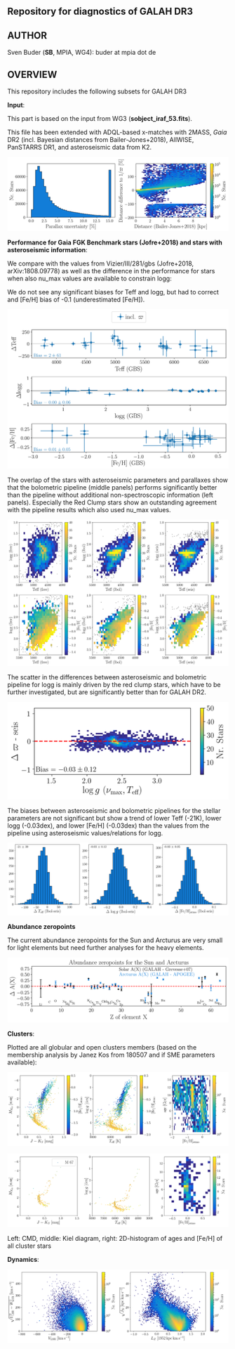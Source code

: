 Repository for diagnostics of GALAH DR3
---------------------------------------

AUTHOR
-------

Sven Buder (**SB**, MPIA, WG4): buder at mpia dot de

OVERVIEW
--------

This repository includes the following subsets for GALAH DR3

**Input**:

This part is based on the input from WG3 (**sobject_iraf_53.fits**).

This file has been extended with ADQL-based x-matches with 2MASS, <i>Gaia</i> DR2 (incl. Bayesian distances from Bailer-Jones+2018), AllWISE, PanSTARRS DR1, and asteroseismic data from K2.

![alt text](input/figures/parallax_uncertainties.png "Overview of parallax quality as well as importance of use of Bayesian distances" )

**Performance for Gaia FGK Benchmark stars (Jofre+2018) and stars with asteroseismic information**:

We compare with the values from Vizier/III/281/gbs (Jofre+2018, arXiv:1808.09778) as well as the difference in the performance for stars when also nu_max values are available to constrain logg:

We do not see any significant biases for Teff and logg, but had to correct and [Fe/H] bias of -0.1 (underestimated [Fe/H]).

![alt text](gbs/figures/gbs_performance_lbol.png "Performance of the GALAH bolometric pipeline for the Gaia FGK benchmark stars")

The overlap of the stars with asteroseismic parameters and parallaxes show that the bolometric pipeline (middle panels) performs significantly better than the pipeline without additional non-spectroscopic information (left panels). Especially the Red Clump stars show an outstanding agreement with the pipeline results which also used nu_max values.

![alt text](seis/figures/seis_comparison_3setups.png "Performence of 3 different pipelines for asteroseismic sample")

The scatter in the differences between asteroseismic and bolometric pipeline for logg is mainly driven by the red clump stars, which have to be further investigated, but are significantly better than for GALAH DR2.

![alt text](seis/figures/seismic_sample_delta_lbol.png "Performance of bolometric pipeline for asteroseismic sample (w.r.t. asteroseismic pipeline)")

The biases between asteroseismic and bolometric pipelines for the stellar parameters are not significant but show a trend of lower Teff (-21K), lower logg (-0.03dex), and lower [Fe/H] (-0.03dex) than the values from the pipeline using asteroseismic values/relations for logg.

![alt text](seis/figures/seis_setup_difference_lbol.png "Histogram of differences for stellar parameters of bolometric and asteroseismic pipeline")

**Abundance zeropoints**

The current abundance zeropoints for the Sun and Arcturus are very small for light elements but need further analyses for the heavy elements.

![alt text](abundance_zeropoints/figures/abundance_zeropoints.png "Abundance zeropoints for the Sun and Arcturus")

**Clusters**:

Plotted are all globular and open clusters members (based on the membership analysis by Janez Kos from 180507 and if SME parameters available):

![alt text](clusters/figures/CMD_Kiel_FehAge.png "Overview of open and globular clusters")

![alt text](clusters/figures/CMD_Kiel_FehAge_M67.png "Overview for M 67")

Left: CMD, middle: Kiel diagram, right: 2D-histogram of ages and [Fe/H] of all cluster stars

**Dynamics**:

![alt text](dynamics/figures/action_overview_clean_all.png "Toomre diagram and Action plot for (clean) GALAH sample")
